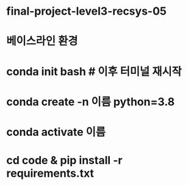# final-project-level3-recsys-05


# 베이스라인 환경
# conda init bash # 이후 터미널 재시작
# conda create -n 이름 python=3.8
# conda activate 이름
# cd code & pip install -r requirements.txt
